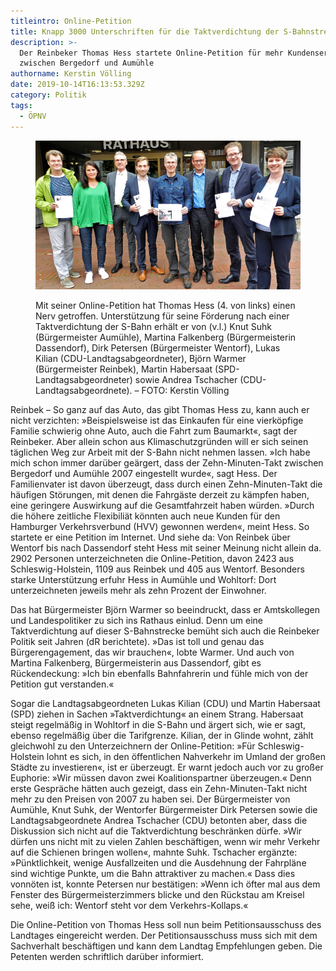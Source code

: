 ```yaml
---
titleintro: Online-Petition
title: Knapp 3000 Unterschriften für die Taktverdichtung der S-Bahnstrecke
description: >-
  Der Reinbeker Thomas Hess startete Online-Petition für mehr Kundenservice
  zwischen Bergedorf und Aumühle
authorname: Kerstin Völling
date: 2019-10-14T16:13:53.329Z
category: Politik
tags:
  - ÖPNV
---
```

<figure>

  <img src="/static/media/bahnpet2.jpg">

  <figcaption>

Mit seiner Online-Petition hat Thomas Hess (4. von links) einen Nerv getroffen. Unterstützung für seine Förderung nach einer Taktverdichtung der S-Bahn erhält er von (v.l.)  Knut Suhk (Bürgermeister Aumühle), Martina Falkenberg (Bürgermeisterin Dassendorf), Dirk Petersen (Bürgermeister Wentorf), Lukas Kilian (CDU-Landtagsabgeordneter), Björn Warmer (Bürgermeister Reinbek), Martin Habersaat (SPD-Landtagsabgeordneter) sowie Andrea Tschacher (CDU-Landtagsabgeordnete). – FOTO: Kerstin Völling 

  </figcaption>

</figure>

Reinbek – So ganz auf das Auto, das gibt Thomas Hess zu, kann auch er nicht verzichten: »Beispielsweise ist das Einkaufen für eine vierköpfige Familie schwierig ohne Auto, auch die Fahrt zum Baumarkt«, sagt der Reinbeker. Aber allein schon aus Klimaschutzgründen will er sich seinen täglichen Weg zur Arbeit mit der S-Bahn nicht nehmen lassen. »Ich habe mich schon immer darüber geärgert, dass der Zehn-Minuten-Takt zwischen Bergedorf und Aumühle 2007 eingestellt wurde«, sagt Hess. Der Familienvater ist davon überzeugt, dass durch einen Zehn-Minuten-Takt die häufigen Störungen, mit denen die Fahrgäste derzeit zu kämpfen haben,  eine geringere Auswirkung auf die Gesamtfahrzeit haben würden. »Durch die höhere zeitliche Flexibiliät könnten auch neue Kunden für den Hamburger Verkehrsverbund (HVV) gewonnen werden«, meint Hess. So startete er eine Petition im Internet. Und siehe da: Von Reinbek über Wentorf bis nach Dassendorf steht Hess mit seiner Meinung nicht allein da. 2902 Personen unterzeichneten die Online-Petition, davon 2423 aus Schleswig-Holstein, 1109 aus Reinbek und 405 aus Wentorf. Besonders starke Unterstützung erfuhr Hess in Aumühle und Wohltorf: Dort unterzeichneten jeweils mehr als zehn Prozent der Einwohner.

Das hat Bürgermeister Björn Warmer so beeindruckt, dass er Amtskollegen und Landespolitiker zu sich ins Rathaus einlud. Denn um eine Taktverdichtung auf dieser S-Bahnstrecke bemüht sich auch die Reinbeker Politik seit Jahren (dR berichtete). »Das ist toll und genau das Bürgerengagement, das wir brauchen«, lobte Warmer. Und auch von Martina Falkenberg, Bürgermeisterin aus Dassendorf, gibt es Rückendeckung: »Ich bin ebenfalls Bahnfahrerin und fühle mich von der Petition gut verstanden.« 

Sogar die Landtagsabgeordneten Lukas Kilian (CDU) und Martin Habersaat (SPD) ziehen in Sachen »Taktverdichtung« an einem Strang. Habersaat steigt regelmäßig in Wohltorf in die S-Bahn und ärgert sich, wie er sagt, ebenso regelmäßig über die Tarifgrenze. Kilian, der in Glinde wohnt, zählt gleichwohl zu den Unterzeichnern der Online-Petition: »Für Schleswig-Holstein lohnt es sich, in den öffentlichen Nahverkehr im Umland der großen Städte zu investieren«, ist er überzeugt. Er warnt jedoch auch vor zu großer Euphorie: »Wir müssen davon zwei Koalitionspartner überzeugen.« Denn erste Gespräche hätten auch gezeigt, dass ein Zehn-Minuten-Takt nicht mehr zu den Preisen von 2007 zu haben sei. 
Der Bürgermeister von Aumühle, Knut Suhk, der Wentorfer Bürgermeister Dirk Petersen sowie die Landtagsabgeordnete Andrea Tschacher (CDU) betonten aber, dass die Diskussion sich nicht auf die Taktverdichtung beschränken dürfe. »Wir dürfen uns nicht mit zu vielen Zahlen beschäftigen, wenn wir mehr Verkehr auf die Schienen bringen wollen«, mahnte Suhk. Tschacher ergänzte: »Pünktlichkeit, wenige Ausfallzeiten und die Ausdehnung der Fahrpläne sind wichtige Punkte, um die Bahn attraktiver zu machen.« Dass dies vonnöten ist, konnte Petersen nur bestätigen: »Wenn ich öfter mal aus dem Fenster des Bürgermeisterzimmers blicke und den Rückstau am Kreisel sehe, weiß ich: Wentorf steht vor dem Verkehrs-Kollaps.« 

Die Online-Petition von Thomas Hess soll nun beim Petitionsausschuss des Landtages eingereicht werden. Der Petitionsausschuss muss sich mit dem Sachverhalt beschäftigen und kann dem Landtag Empfehlungen geben. Die Petenten werden schriftlich darüber informiert.
